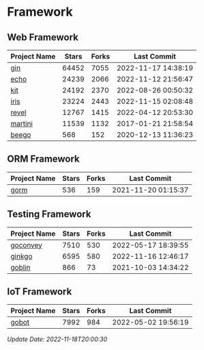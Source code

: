 # Framework

## Web Framework
| Project Name | Stars | Forks | Last Commit |
| ------------ | ----- | ----- | ----------- |
| [gin](https://github.com/gin-gonic/gin) | 64452 | 7055 | 2022-11-17 14:38:19 |
| [echo](https://github.com/labstack/echo) | 24239 | 2066 | 2022-11-12 21:56:47 |
| [kit](https://github.com/go-kit/kit) | 24192 | 2370 | 2022-08-26 00:50:32 |
| [iris](https://github.com/kataras/iris) | 23224 | 2443 | 2022-11-15 02:08:48 |
| [revel](https://github.com/revel/revel) | 12767 | 1415 | 2022-04-12 20:53:30 |
| [martini](https://github.com/go-martini/martini) | 11539 | 1132 | 2017-01-21 21:58:54 |
| [beego](https://github.com/astaxie/beego) | 568 | 152 | 2020-12-13 11:36:23 |

## ORM Framework
| Project Name | Stars | Forks | Last Commit |
| ------------ | ----- | ----- | ----------- |
| [gorm](https://github.com/jinzhu/gorm) | 536 | 159 | 2021-11-20 01:15:37 |

## Testing Framework
| Project Name | Stars | Forks | Last Commit |
| ------------ | ----- | ----- | ----------- |
| [goconvey](https://github.com/smartystreets/goconvey) | 7510 | 530 | 2022-05-17 18:39:55 |
| [ginkgo](https://github.com/onsi/ginkgo) | 6595 | 580 | 2022-11-16 12:46:17 |
| [goblin](https://github.com/franela/goblin) | 866 | 73 | 2021-10-03 14:34:22 |

## IoT Framework
| Project Name | Stars | Forks | Last Commit |
| ------------ | ----- | ----- | ----------- |
| [gobot](https://github.com/hybridgroup/gobot) | 7992 | 984 | 2022-05-02 19:56:19 |

*Update Date: 2022-11-18T20:00:30*